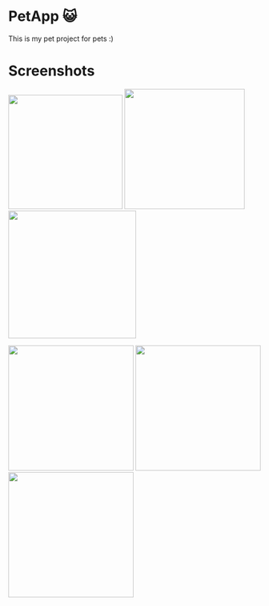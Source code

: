 # PetApp :smiley_cat:
This is my pet project for pets :)
# Screenshots 
<img src="https://user-images.githubusercontent.com/57014060/211901528-8dffcbc6-09d2-4787-94d9-a381cd299880.jpg" width="228"> <img src="https://user-images.githubusercontent.com/57014060/211901543-a79755a8-8c9a-46fa-a1db-19ac2a7feb06.png" width="240"> <img src="https://user-images.githubusercontent.com/57014060/211901541-9ceafd23-feb2-4874-8a01-e80deaea195f.png" width="255"> 

<img align="top" src="https://user-images.githubusercontent.com/57014060/211901539-73b7fdbd-b933-436f-971f-0170452344fb.png" width="250"> <img src="https://user-images.githubusercontent.com/57014060/211901534-0ac8d9a7-de8a-4667-a943-737848f80f6b.jpg" width="250"> <img src="https://user-images.githubusercontent.com/57014060/211901536-a170aeb0-5b84-45f2-8fc3-da822bbe1d24.jpg" width="250">



